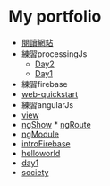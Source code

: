 # My portfolio
* [閱讀網站](https://afunpub.github.io/portfolio/sentiment "test")
* 練習processingJs
  * [Day2](https://afunpub.github.io/portfolio/processingjs/01.html)
  * [Day1](https://afunpub.github.io/portfolio/processingjs/anything.html)
* 練習firebase
 * [web-quickstart](https://afunpub.github.io/portfolio/firebase/web-quickstart/)
 * 練習angularJs
  * [view](https://afunpub.github.io/portfolio/angular/view.html)
   * [ngShow](https://afunpub.github.io/portfolio/angular/ngShow.html)
    * [ngRoute](https:/afunpub.github.io/portfolio/angular/ngRoute.html)
  * [ngModule](https://afunpub.github.io/portfolio/angular/ngModule.html)
  * [introFirebase](https://afunpub.github.io/portfolio/angular/introFirebase.html)
  * [helloworld](https://afunpub.github.io/portfolio/angular/hello-world.html)
  * [day1](https://afunpub.github.io/portfolio/angular/)
 * [society](https://afunpub.github.io/portfolio/firebase/society/public/)